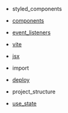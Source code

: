 


* styled_components
* [components](components.md)
* [event_listeners](event_listeners.md)
* [vite](vite.md)
* [jsx](jsx.md)
* import
* [deploy](deploy.md)
* project_structure


* [use_state](use_state.md)
